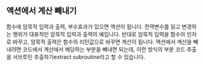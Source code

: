## 액션에서 계산 빼내기

함수에 암묵적 입력과 출력, 부수효과가 있으면 액션이 됩니다. 전역변수를 읽고 변경하는 행위가 대표적인 암묵적 입력과 출력의 예입니다. 반대로 암묵적 입력을 함수의 인자로 바꾸고, 암묵적 출력은 함수의 리턴값으로 바꾸면 계산이 됩니다. 액션에서 계산을 빼내려면 코드에서 계산에서 해당하는 부분을 빼내면 되는데, 이런 방식의 부분 코드 추출을 서브루틴 추출하기extract subroutine라고 할 수 있습니다.
